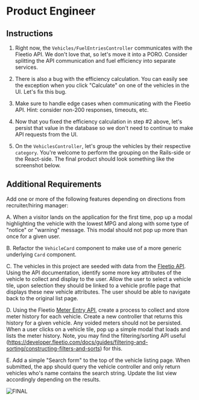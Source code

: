 # Product Engineer

## Instructions

1. Right now, the `Vehicles/FuelEntriesController` communicates with the
   Fleetio API. We don't love that, so let's move it into a PORO. Consider
   splitting the API communication and fuel efficiency into separate services.

2. There is also a bug with the efficiency calculation. You can easily see the
   exception when you click "Calculate" on one of the vehicles in the UI.
   Let's fix this bug.

3. Make sure to handle edge cases when communicating with the Fleetio API.
   Hint: consider non-200 responses, timeouts, etc.

4. Now that you fixed the efficiency calculation in step #2 above, let's
   persist that value in the database so we don't need to continue to make
   API requests from the UI.

5. On the `VehiclesController`, let's group the vehicles by their respective
   `category`. You're welcome to perform the grouping on the Rails-side or the
   React-side. The final product should look something like the screenshot below.

## Additional Requirements
Add one or more of the following features depending on directions from recruiter/hiring manager:

A. When a visitor lands on the application for the first time, pop up a modal highlighting the vehicle with the lowest MPG and along with some type of
   "notice" or "warning" message. This modal should not pop up more than once for a given user.

B. Refactor the `VehicleCard` component to make use of a more generic underlying
   `Card` component.

C. The vehicles in this project are seeded with data from the [Fleetio API](https://developer.fleetio.com/docs/api/v-1-vehicles-index). Using the API documentation, identify some more key
  attributes of the vehicle to collect and display to the user. Allow the user to select a vehicle tile, upon selection they should be linked to a vehicle profile page that displays these new vehicle attributes.
  The user should be able to navigate back to the original list page.

D. Using the Fleetio [Meter Entry API](https://developer.fleetio.com/docs/api/v-1-meter-entries-index), create a process to collect and store meter history for each vehicle. Create a new controller that returns this history for a given vehicle. Any voided meters should not be persisted. When a user clicks on a vehicle tile, pop up a simple modal that loads and lists the meter history. Note, you may find the filtering/sorting API useful (https://developer.fleetio.com/docs/guides/filtering-and-sorting/constructing-filters-and-sorts) for this.

E. Add a simple "Search form" to the top of the vehicle listing page. When submitted, the app should query the vehicle controller and only return vehicles who's name contains the search string. Update the list view accordingly depending on the results.


   ![FINAL](../.github/final.png)
